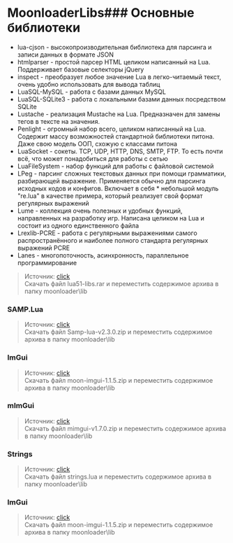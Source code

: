 # MoonloaderLibs### Основные библиотеки ###
* lua-cjson - высокопроизводительная библиотека для парсинга и записи данных в формате JSON  
* htmlparser - простой парсер HTML целиком написанный на Lua. Поддерживает базовые селекторы jQuery  
* inspect - преобразует любое значение Lua в легко-читаемый текст, очень удобно использовать для вывода таблиц
* LuaSQL-MySQL - работа с базами данных MySQL
* LuaSQL-SQLite3 - работа с локальными базами данных посредством SQLite
* Lustache - реализация Mustache на Lua. Предназначен для замены тегов в тексте на значения.
* Penlight - огромный набор всего, целиком написанный на Lua. Содержит массу возможностей стандартной библиотеки питона. Даже свою модель ООП, схожую с классами питона
* LuaSocket - сокеты. TCP, UDP, HTTP, DNS, SMTP, FTP. То есть почти всё, что может понадобиться для работы с сетью
* LuaFileSystem - набор функций для работы с файловой системой
* LPeg - парсинг сложных текстовых данных при помощи грамматики, разбирающей выражение. Применяется обычно для парсинга исходных кодов и конфигов. Включает в себя * небольшой модуль "re.lua" в качестве примера, который реализует свой формат регулярных выражений
* Lume - коллекция очень полезных и удобных функций, направленных на разработку игр. Написана целиком на Lua и состоит из одного единственного файла
* Lrexlib-PCRE - работа с регулярными выражениями самого распространённого и наиболее полного стандарта регулярных выражений PCRE
* Lanes - многопоточность, асинхронность, параллельное программирование
>Источник: [click](https://www.blast.hk/threads/16031/)  
>Скачать файл lua51-libs.rar и переместить содержимое архива в папку moonloader\lib  

### SAMP.Lua ###
>Источник: [click](https://www.blast.hk/threads/14624/)  
>Скачать файл Samp-lua-v2.3.0.zip и переместить содержимое архива в папку moonloader\lib  

### ImGui ###
>Источник: [click](https://www.blast.hk/threads/19292/)  
>Скачать файл moon-imgui-1.1.5.zip и переместить содержимое архива в папку moonloader\lib  

### mImGui ###
>Источник: [click](https://www.blast.hk/threads/66959/)  
>Скачать файл mimgui-v1.7.0.zip и переместить содержимое архива в папку moonloader\lib  

### Strings ###
>Источник: [click](https://www.blast.hk/threads/19292/)  
>Скачать файл strings.lua и переместить содержимое архива в папку moonloader\lib  

### ImGui ###
>Источник: [click](https://www.blast.hk/threads/19292/)  
>Скачать файл moon-imgui-1.1.5.zip и переместить содержимое архива в папку moonloader\lib  


